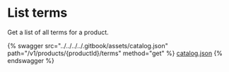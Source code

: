 # List terms

Get a list of all terms for a product.

{% swagger src="../../../../.gitbook/assets/catalog.json" path="/v1/products/{productId}/terms" method="get" %}
[catalog.json](../../../../.gitbook/assets/catalog.json)
{% endswagger %}
